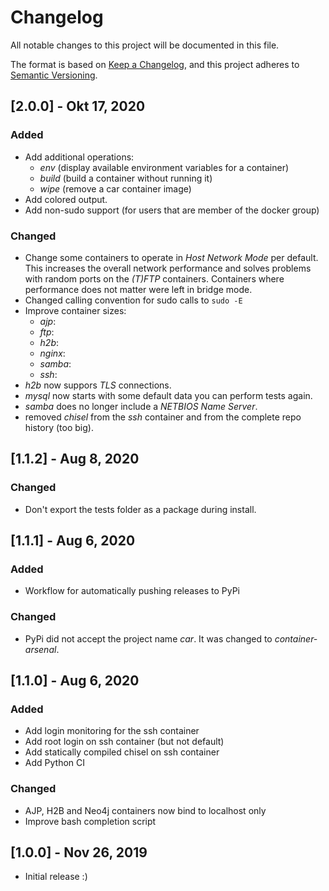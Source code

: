 # Changelog

All notable changes to this project will be documented in this file.

The format is based on [Keep a Changelog](https://keepachangelog.com/en/1.0.0/),
and this project adheres to [Semantic Versioning](https://semver.org/spec/v2.0.0.html).


## [2.0.0] - Okt 17, 2020

### Added

* Add additional operations:
  * *env* (display available environment variables for a container)
  * *build* (build a container without running it)
  * *wipe* (remove a car container image)
* Add colored output.
* Add non-sudo support (for users that are member of the docker group)

### Changed

* Change some containers to operate in *Host Network Mode* per default. This increases
  the overall network performance and solves problems with random ports on the *(T)FTP*
  containers. Containers where performance does not matter were left in bridge mode.
* Changed calling convention for sudo calls to ``sudo -E``
* Improve container sizes:
  * *ajp*:
  * *ftp*:
  * *h2b*:
  * *nginx*:
  * *samba*:
  * *ssh*:
* *h2b* now suppors *TLS* connections.
* *mysql* now starts with some default data you can perform tests again.
* *samba* does no longer include a *NETBIOS Name Server*.
* removed *chisel* from the *ssh* container and from the complete repo history (too big).


## [1.1.2] - Aug 8, 2020

### Changed

* Don't export the tests folder as a package during install.


## [1.1.1] - Aug 6, 2020

### Added

* Workflow for automatically pushing releases to PyPi

### Changed

* PyPi did not accept the project name *car*. It was changed to *container-arsenal*.


## [1.1.0] - Aug 6, 2020

### Added

* Add login monitoring for the ssh container
* Add root login on ssh container (but not default)
* Add statically compiled chisel on ssh container
* Add Python CI

### Changed

* AJP, H2B and Neo4j containers now bind to localhost only
* Improve bash completion script


## [1.0.0] - Nov 26, 2019

* Initial release :)

